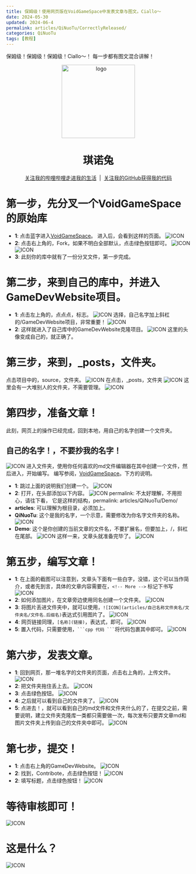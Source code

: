 ```yaml
---
title: 保姆级！使用网页版在VoidGameSpace中发表文章与图文。Ciallo​～
date: 2024-05-30
updated: 2024-06-4
permalink: articles/QiNuoTu/CorrectlyReleased/
categories: QiNuoTu
tags: [教程]
---
```

保姆级！保姆级！保姆级！Ciallo​～！
每一步都有图文混合讲解！
<!-- More -->
<div align="center">
    <p align="center">
        <img src="articles/QiNuoTu/icon.png" alt="logo" width="200">
    </p>
    <h1>琪诺兔</h1>
    <p>
        <a href="https://space.bilibili.com/69720374" target="_blank">关注我的哔哩哔哩走进我的生活</a>
        &nbsp;|&nbsp;
        <a href="https://github.com/QiNuoTu" target="_blank">关注我的GitHub获得我的代码</a>
    </p>
</div>

# 第一步，先分叉一个VoidGameSpace的原始库
- **1**: 点击蓝字进入[VoidGameSpace](https://github.com/VoidmatrixHeathcliff/GameDevWebsite)。
进入后，会看到这样的页面。
![ICON](articles/QiNuoTu/CorrectlyReleased/1.png)
- **2**: 点击右上角的，Fork，如果不明白全部默认，点击绿色按钮即可。
![ICON](articles/QiNuoTu/CorrectlyReleased/2.png)
![ICON](articles/QiNuoTu/CorrectlyReleased/3.png)
- **3**: 此刻你的库中就有了一份分叉文件，第一步完成。
# 第二步，来到自己的库中，并进入GameDevWebsite项目。
- **1**: 点击左上角的，点点点，标志。
![ICON](articles/QiNuoTu/CorrectlyReleased/4.png)
选择，自己名字加上斜杠的/GameDevWebsite项目，非常重要！
![ICON](articles/QiNuoTu/CorrectlyReleased/5.png)
- **2**: 这样就进入了自己库中的GameDevWebsite克隆项目。
![ICON](articles/QiNuoTu/CorrectlyReleased/6.png)
这里的头像变成自己的，就正确了。
# 第三步，来到，_posts，文件夹。
点击项目中的，source，文件夹。
![ICON](articles/QiNuoTu/CorrectlyReleased/7.png)
在点击，_posts，文件夹
![ICON](articles/QiNuoTu/CorrectlyReleased/8.png)
这里会有一大堆别人的文件夹，不需要管理。
![ICON](articles/QiNuoTu/CorrectlyReleased/9.png)
# 第四步，准备文章！
此刻，网页上的操作已经完成，回到本地，用自己的名字创建一个文件夹。
## 自己的名字！，不要抄我的名字！
![ICON](articles/QiNuoTu/CorrectlyReleased/10.png)
进入文件夹，使用你任何喜欢的md文件编辑器在其中创建一个文件，然后进入，开始编写。
编写参阅，[VoidGameSpace](https://github.com/VoidmatrixHeathcliff/GameDevWebsite)。下方的说明。
- **1**: 跳过上面的说明我们创建一个。
![ICON](articles/QiNuoTu/CorrectlyReleased/11.png)
- **2**: 打开，在头部添加以下内容。
![ICON](articles/QiNuoTu/CorrectlyReleased/12.png)
permalink: 不太好理解，不用担心，请往下看，
它是这样的结构，permalink: articles/QiNuoTu/Demo/
- **articles**: 可以理解为根目录，必须加上。
- **QiNuoTu**: 这个是我的名字，一个示意，需要修改为你名字文件夹的名称。
![ICON](articles/QiNuoTu/CorrectlyReleased/10.png)
- **Demo**: 这个是你创建的当前文章的文件名，不要扩展名，但要加上，/，斜杠在尾部。
![ICON](articles/QiNuoTu/CorrectlyReleased/13.png)
这样一来，文章头就准备完毕了。
![ICON](articles/QiNuoTu/CorrectlyReleased/14.png)
# 第五步，编写文章！
- **1**: 在上面的截图可以注意到，文章头下面有一些白字，没错，这个可以当作简介，或者先到言，具体的文章内容需要在，` <!-- More --> ` 标记下书写
![ICON](articles/QiNuoTu/CorrectlyReleased/15.png)
- **2**: 如何添加图片，在文章旁边使用同名创建一个文件夹。
![ICON](articles/QiNuoTu/CorrectlyReleased/16.png)
- **3**: 将图片丢进文件夹中，就可以使用，`![ICON](articles/自己名称文件夹名/文件夹名/文件名.后缀名)`表达式引用图片了。
![ICON](articles/QiNuoTu/CorrectlyReleased/17.png)
- **4**: 网页链接同理，`[名称](链接)`，表达式，即可。
![ICON](articles/QiNuoTu/CorrectlyReleased/27.png)
- **5**: 置入代码，只需要使用，` ```cpp 代码 ``` `将代码包裹其中即可。
![ICON](articles/QiNuoTu/CorrectlyReleased/28.png)
# 第六步，发表文章。
- **1**: 回到网页，那一堆名字的文件夹的页面，点击右上角的，上传文件。
![ICON](articles/QiNuoTu/CorrectlyReleased/18.png)
- **2**: 把文件夹拖住丢上去。
![ICON](articles/QiNuoTu/CorrectlyReleased/19.png)
- **3**: 点击绿色按钮。
![ICON](articles/QiNuoTu/CorrectlyReleased/20.png)
- **4**: 之后就可以看到自己的文件夹了。
![ICON](articles/QiNuoTu/CorrectlyReleased/21.png)
- **5**: 点进去！，就可以看到自己的md文件和文件夹什么的了，在提交之前，需要说明，建立文件夹克隆库一类都只需要做一次，每次发布只要弄文章md和图片文件夹上传到自己的文件夹中即可。
![ICON](articles/QiNuoTu/CorrectlyReleased/22.png)
# 第七步，提交！
- **1**: 点击右上角的GameDevWebsite。
![ICON](articles/QiNuoTu/CorrectlyReleased/23.png)
- **2**: 找到，Contribote，点击绿色按钮！
![ICON](articles/QiNuoTu/CorrectlyReleased/24.png)
- **2**: 填写标题，点击绿色按钮！
![ICON](articles/QiNuoTu/CorrectlyReleased/25.png)
# 等待审核即可！
![ICON](articles/QiNuoTu/CorrectlyReleased/26.png)

# 这是什么？
![ICON](articles/QiNuoTu/CorrectlyReleased/123415231.png)
